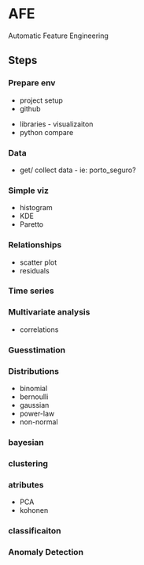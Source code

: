 # AFE
Automatic Feature Engineering


## Steps

### Prepare env
+ project setup   
+ github  
- libraries - visualizaiton
- python compare


### Data
- get/ collect data - ie: porto_seguro?


### Simple viz
- histogram
- KDE
- Paretto   


### Relationships
- scatter plot
- residuals

### Time series

### Multivariate analysis
- correlations


### Guesstimation

### Distributions
- binomial
- bernoulli
- gaussian
- power-law
- non-normal

### bayesian

### clustering

### atributes
- PCA
- kohonen


### classificaiton

### Anomaly Detection

